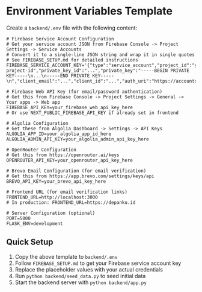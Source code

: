 # Environment Variables Template

Create a `backend/.env` file with the following content:

```env
# Firebase Service Account Configuration
# Get your service account JSON from Firebase Console -> Project Settings -> Service Accounts
# Convert it to a single-line JSON string and wrap it in single quotes
# See FIREBASE_SETUP.md for detailed instructions
FIREBASE_SERVICE_ACCOUNT_KEY='{"type":"service_account","project_id":"your-project-id","private_key_id":"...","private_key":"-----BEGIN PRIVATE KEY-----\n...\n-----END PRIVATE KEY-----\n","client_email":"...","client_id":"...","auth_uri":"https://accounts.google.com/o/oauth2/auth","token_uri":"https://oauth2.googleapis.com/token","auth_provider_x509_cert_url":"https://www.googleapis.com/oauth2/v1/certs","client_x509_cert_url":"..."}'

# Firebase Web API Key (for email/password authentication)
# Get this from Firebase Console -> Project Settings -> General -> Your apps -> Web app
FIREBASE_API_KEY=your_firebase_web_api_key_here
# Or use NEXT_PUBLIC_FIREBASE_API_KEY if already set in frontend

# Algolia Configuration
# Get these from Algolia Dashboard -> Settings -> API Keys
ALGOLIA_APP_ID=your_algolia_app_id_here
ALGOLIA_ADMIN_API_KEY=your_algolia_admin_api_key_here

# OpenRouter Configuration
# Get this from https://openrouter.ai/keys
OPENROUTER_API_KEY=your_openrouter_api_key_here

# Brevo Email Configuration (for email verification)
# Get this from https://app.brevo.com/settings/keys/api
BREVO_API_KEY=your_brevo_api_key_here

# Frontend URL (for email verification links)
FRONTEND_URL=http://localhost:3000
# In production: FRONTEND_URL=https://depanku.id

# Server Configuration (optional)
PORT=5000
FLASK_ENV=development
```

## Quick Setup

1. Copy the above template to `backend/.env`
2. Follow `FIREBASE_SETUP.md` to get your Firebase service account key
3. Replace the placeholder values with your actual credentials
4. Run `python backend/seed_data.py` to seed initial data
5. Start the backend server with `python backend/app.py`

